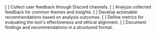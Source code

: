 [ ] Collect user feedback through Discord channels.
[ ] Analyze collected feedback for common themes and insights.
[ ] Develop actionable recommendations based on analysis outcomes.
[ ] Define metrics for evaluating the tool's effectiveness and ethical alignment.
[ ] Document findings and recommendations in a structured format.